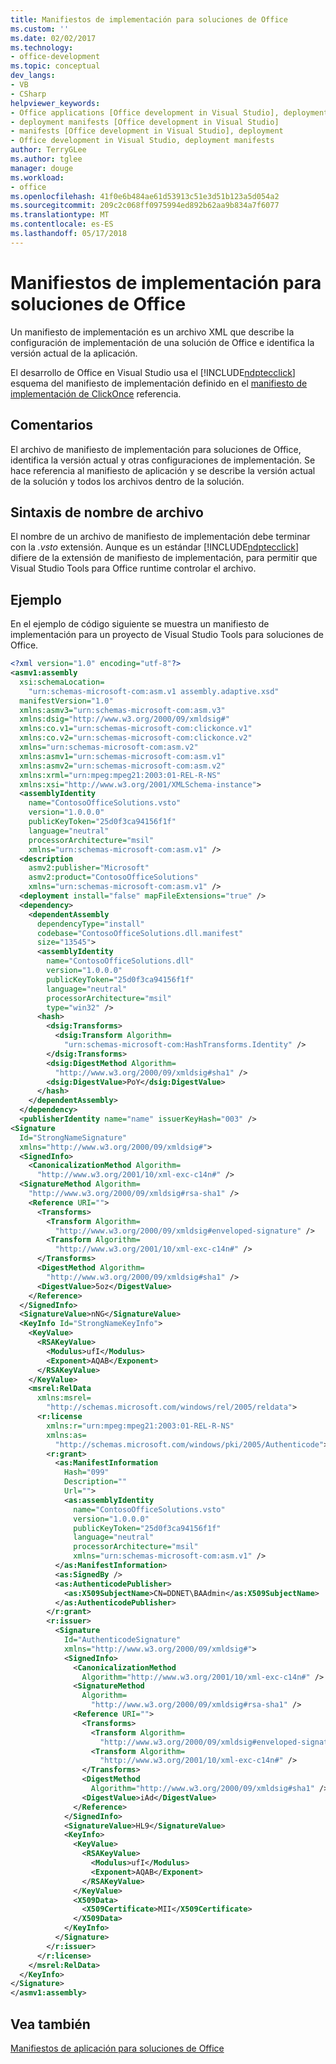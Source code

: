 ```yaml
---
title: Manifiestos de implementación para soluciones de Office
ms.custom: ''
ms.date: 02/02/2017
ms.technology:
- office-development
ms.topic: conceptual
dev_langs:
- VB
- CSharp
helpviewer_keywords:
- Office applications [Office development in Visual Studio], deployment manifests
- deployment manifests [Office development in Visual Studio]
- manifests [Office development in Visual Studio], deployment
- Office development in Visual Studio, deployment manifests
author: TerryGLee
ms.author: tglee
manager: douge
ms.workload:
- office
ms.openlocfilehash: 41f0e6b484ae61d53913c51e3d51b123a5d054a2
ms.sourcegitcommit: 209c2c068ff0975994ed892b62aa9b834a7f6077
ms.translationtype: MT
ms.contentlocale: es-ES
ms.lasthandoff: 05/17/2018
---
```

# <a name="deployment-manifests-for-office-solutions"></a>Manifiestos de implementación para soluciones de Office
  Un manifiesto de implementación es un archivo XML que describe la configuración de implementación de una solución de Office e identifica la versión actual de la aplicación.  
  
 El desarrollo de Office en Visual Studio usa el [!INCLUDE[ndptecclick](../vsto/includes/ndptecclick-md.md)] esquema del manifiesto de implementación definido en el [manifiesto de implementación de ClickOnce](/visualstudio/deployment/clickonce-deployment-manifest) referencia.  
  
## <a name="remarks"></a>Comentarios  
 El archivo de manifiesto de implementación para soluciones de Office, identifica la versión actual y otras configuraciones de implementación. Se hace referencia al manifiesto de aplicación y se describe la versión actual de la solución y todos los archivos dentro de la solución.  
  
## <a name="file-name-syntax"></a>Sintaxis de nombre de archivo  
 El nombre de un archivo de manifiesto de implementación debe terminar con la *.vsto* extensión. Aunque es un estándar [!INCLUDE[ndptecclick](../vsto/includes/ndptecclick-md.md)] difiere de la extensión de manifiesto de implementación, para permitir que Visual Studio Tools para Office runtime controlar el archivo.  
  
## <a name="example"></a>Ejemplo  
 En el ejemplo de código siguiente se muestra un manifiesto de implementación para un proyecto de Visual Studio Tools para soluciones de Office.  
  
```xml
<?xml version="1.0" encoding="utf-8"?>  
<asmv1:assembly   
  xsi:schemaLocation=  
    "urn:schemas-microsoft-com:asm.v1 assembly.adaptive.xsd"   
  manifestVersion="1.0"   
  xmlns:asmv3="urn:schemas-microsoft-com:asm.v3"   
  xmlns:dsig="http://www.w3.org/2000/09/xmldsig#"   
  xmlns:co.v1="urn:schemas-microsoft-com:clickonce.v1"   
  xmlns:co.v2="urn:schemas-microsoft-com:clickonce.v2"   
  xmlns="urn:schemas-microsoft-com:asm.v2"   
  xmlns:asmv1="urn:schemas-microsoft-com:asm.v1"   
  xmlns:asmv2="urn:schemas-microsoft-com:asm.v2"   
  xmlns:xrml="urn:mpeg:mpeg21:2003:01-REL-R-NS"   
  xmlns:xsi="http://www.w3.org/2001/XMLSchema-instance">  
  <assemblyIdentity   
    name="ContosoOfficeSolutions.vsto"   
    version="1.0.0.0"   
    publicKeyToken="25d0f3ca94156f1f"   
    language="neutral"   
    processorArchitecture="msil"   
    xmlns="urn:schemas-microsoft-com:asm.v1" />  
  <description   
    asmv2:publisher="Microsoft"   
    asmv2:product="ContosoOfficeSolutions"   
    xmlns="urn:schemas-microsoft-com:asm.v1" />  
  <deployment install="false" mapFileExtensions="true" />  
  <dependency>  
    <dependentAssembly   
      dependencyType="install"   
      codebase="ContosoOfficeSolutions.dll.manifest"   
      size="13545">  
      <assemblyIdentity   
        name="ContosoOfficeSolutions.dll"   
        version="1.0.0.0"   
        publicKeyToken="25d0f3ca94156f1f"   
        language="neutral"   
        processorArchitecture="msil"   
        type="win32" />  
      <hash>  
        <dsig:Transforms>  
          <dsig:Transform Algorithm=  
            "urn:schemas-microsoft-com:HashTransforms.Identity" />  
        </dsig:Transforms>  
        <dsig:DigestMethod Algorithm=  
          "http://www.w3.org/2000/09/xmldsig#sha1" />  
        <dsig:DigestValue>PoY</dsig:DigestValue>  
      </hash>  
    </dependentAssembly>  
  </dependency>  
  <publisherIdentity name="name" issuerKeyHash="003" />  
<Signature   
  Id="StrongNameSignature"   
  xmlns="http://www.w3.org/2000/09/xmldsig#">    
  <SignedInfo>  
    <CanonicalizationMethod Algorithm=  
      "http://www.w3.org/2001/10/xml-exc-c14n#" />  
  <SignatureMethod Algorithm=  
    "http://www.w3.org/2000/09/xmldsig#rsa-sha1" />  
    <Reference URI="">  
      <Transforms>  
        <Transform Algorithm=  
          "http://www.w3.org/2000/09/xmldsig#enveloped-signature" />  
        <Transform Algorithm=  
          "http://www.w3.org/2001/10/xml-exc-c14n#" />  
      </Transforms>  
      <DigestMethod Algorithm=  
        "http://www.w3.org/2000/09/xmldsig#sha1" />  
      <DigestValue>5oz</DigestValue>  
    </Reference>  
  </SignedInfo>  
  <SignatureValue>nNG</SignatureValue>  
  <KeyInfo Id="StrongNameKeyInfo">  
    <KeyValue>  
      <RSAKeyValue>  
        <Modulus>ufI</Modulus>  
        <Exponent>AQAB</Exponent>  
      </RSAKeyValue>  
    </KeyValue>  
    <msrel:RelData   
      xmlns:msrel=  
        "http://schemas.microsoft.com/windows/rel/2005/reldata">  
      <r:license   
        xmlns:r="urn:mpeg:mpeg21:2003:01-REL-R-NS"   
        xmlns:as=  
          "http://schemas.microsoft.com/windows/pki/2005/Authenticode">  
        <r:grant>  
          <as:ManifestInformation   
            Hash="099"   
            Description=""   
            Url="">  
            <as:assemblyIdentity   
              name="ContosoOfficeSolutions.vsto"   
              version="1.0.0.0"   
              publicKeyToken="25d0f3ca94156f1f"   
              language="neutral"   
              processorArchitecture="msil"   
              xmlns="urn:schemas-microsoft-com:asm.v1" />  
          </as:ManifestInformation>  
          <as:SignedBy />  
          <as:AuthenticodePublisher>  
            <as:X509SubjectName>CN=DDNET\BAAdmin</as:X509SubjectName>  
          </as:AuthenticodePublisher>  
        </r:grant>  
        <r:issuer>  
          <Signature   
            Id="AuthenticodeSignature"   
            xmlns="http://www.w3.org/2000/09/xmldsig#">  
            <SignedInfo>  
              <CanonicalizationMethod   
                Algorithm="http://www.w3.org/2001/10/xml-exc-c14n#" />  
              <SignatureMethod   
                Algorithm=  
                  "http://www.w3.org/2000/09/xmldsig#rsa-sha1" />  
              <Reference URI="">  
                <Transforms>  
                  <Transform Algorithm=  
                    "http://www.w3.org/2000/09/xmldsig#enveloped-signature" />  
                  <Transform Algorithm=  
                    "http://www.w3.org/2001/10/xml-exc-c14n#" />  
                </Transforms>  
                <DigestMethod   
                  Algorithm="http://www.w3.org/2000/09/xmldsig#sha1" />  
                <DigestValue>iAd</DigestValue>  
              </Reference>  
            </SignedInfo>  
            <SignatureValue>HL9</SignatureValue>  
            <KeyInfo>  
              <KeyValue>  
                <RSAKeyValue>  
                  <Modulus>ufI</Modulus>  
                  <Exponent>AQAB</Exponent>  
                </RSAKeyValue>  
              </KeyValue>  
              <X509Data>  
                <X509Certificate>MII</X509Certificate>  
              </X509Data>  
            </KeyInfo>  
          </Signature>  
        </r:issuer>  
      </r:license>  
    </msrel:RelData>  
  </KeyInfo>  
</Signature>  
</asmv1:assembly>  
```  
  
## <a name="see-also"></a>Vea también  
 [Manifiestos de aplicación para soluciones de Office](../vsto/application-manifests-for-office-solutions.md)  
  
  